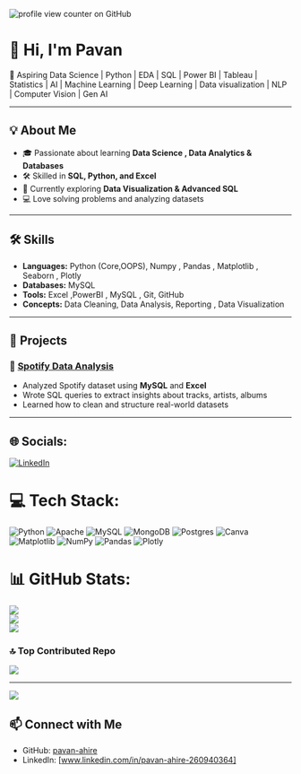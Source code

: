 ![profile view counter on GitHub](https://github.com/pavan-ahire)
# 👋 Hi, I'm Pavan  

🚀 Aspiring Data Science | Python | EDA | SQL | Power BI | Tableau | Statistics | AI | Machine Learning | Deep Learning | Data visualization | NLP | Computer Vision | Gen AI  

---

## 💡 About Me  
- 🎓 Passionate about learning **Data Science , Data Analytics & Databases**  
- 🛠️ Skilled in **SQL, Python, and Excel**  
- 🌱 Currently exploring **Data Visualization & Advanced SQL**  
- 💻 Love solving problems and analyzing datasets  

---

## 🛠️ Skills  
- **Languages:** Python (Core,OOPS), Numpy , Pandas , Matplotlib , Seaborn , Plotly   
- **Databases:** MySQL   
- **Tools:** Excel ,PowerBI , MySQL , Git, GitHub  
- **Concepts:** Data Cleaning, Data Analysis, Reporting , Data Visualization

---

## 📂 Projects  

### 🎵 [Spotify Data Analysis](https://github.com/pavan-ahire/Spotify-Data-Analysis)  
- Analyzed Spotify dataset using **MySQL** and **Excel**  
- Wrote SQL queries to extract insights about tracks, artists, albums  
- Learned how to clean and structure real-world datasets  

---

## 🌐 Socials:
[![LinkedIn](https://img.shields.io/badge/LinkedIn-%230077B5.svg?logo=linkedin&logoColor=white)](https://linkedin.com/in/www.linkedin.com/in/pavan-ahire-260940364) 

# 💻 Tech Stack:
![Python](https://img.shields.io/badge/python-3670A0?style=for-the-badge&logo=python&logoColor=ffdd54) ![Apache](https://img.shields.io/badge/apache-%23D42029.svg?style=for-the-badge&logo=apache&logoColor=white) ![MySQL](https://img.shields.io/badge/mysql-4479A1.svg?style=for-the-badge&logo=mysql&logoColor=white) ![MongoDB](https://img.shields.io/badge/MongoDB-%234ea94b.svg?style=for-the-badge&logo=mongodb&logoColor=white) ![Postgres](https://img.shields.io/badge/postgres-%23316192.svg?style=for-the-badge&logo=postgresql&logoColor=white) ![Canva](https://img.shields.io/badge/Canva-%2300C4CC.svg?style=for-the-badge&logo=Canva&logoColor=white) ![Matplotlib](https://img.shields.io/badge/Matplotlib-%23ffffff.svg?style=for-the-badge&logo=Matplotlib&logoColor=black) ![NumPy](https://img.shields.io/badge/numpy-%23013243.svg?style=for-the-badge&logo=numpy&logoColor=white) ![Pandas](https://img.shields.io/badge/pandas-%23150458.svg?style=for-the-badge&logo=pandas&logoColor=white) ![Plotly](https://img.shields.io/badge/Plotly-%233F4F75.svg?style=for-the-badge&logo=plotly&logoColor=white)
# 📊 GitHub Stats:
![](https://github-readme-stats.vercel.app/api?username=pavan-ahire&theme=merko&hide_border=true&include_all_commits=false&count_private=false)<br/>
![](https://nirzak-streak-stats.vercel.app/?user=pavan-ahire&theme=merko&hide_border=true)<br/>
![](https://github-readme-stats.vercel.app/api/top-langs/?username=pavan-ahire&theme=merko&hide_border=true&include_all_commits=false&count_private=false&layout=compact)

### 🔝 Top Contributed Repo
![](https://github-contributor-stats.vercel.app/api?username=pavan-ahire&limit=5&theme=dark&combine_all_yearly_contributions=true)

---
[![](https://visitcount.itsvg.in/api?id=pavan-ahire&icon=0&color=0)](https://visitcount.itsvg.in)

<!-- Proudly created with GPRM ( https://gprm.itsvg.in ) -->

## 📫 Connect with Me  
- GitHub: [pavan-ahire](https://github.com/pavan-ahire)  
- LinkedIn: [www.linkedin.com/in/pavan-ahire-260940364]
